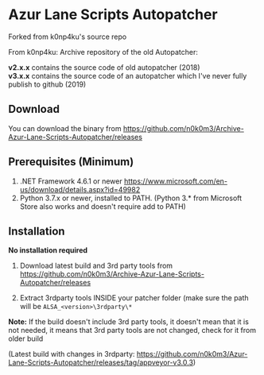 # Azur Lane Scripts Autopatcher
Forked from k0np4ku's source repo

From k0np4ku:
Archive repository of the old Autopatcher:

**v2.x.x** contains the source code of old autopatcher (2018)\
**v3.x.x** contains the source code of an autopatcher which I've never fully publish to github (2019)

## Download
You can download the binary from https://github.com/n0k0m3/Archive-Azur-Lane-Scripts-Autopatcher/releases

## Prerequisites (Minimum)
1. .NET Framework 4.6.1 or newer https://www.microsoft.com/en-us/download/details.aspx?id=49982
2. Python 3.7.x or newer, installed to PATH. (Python 3.* from Microsoft Store also works and doesn't require add to PATH)

## Installation
**No installation required**

1. Download latest build and 3rd party tools from https://github.com/n0k0m3/Archive-Azur-Lane-Scripts-Autopatcher/releases

2. Extract 3rdparty tools INSIDE your patcher folder (make sure the path will be `ALSA_<version>\3rdparty\*`

**Note:** If the build doesn't include 3rd party tools, it doesn't mean that it is not needed, it means that 3rd party tools are not changed, check for it from older build 

(Latest build with changes in 3rdparty: https://github.com/n0k0m3/Azur-Lane-Scripts-Autopatcher/releases/tag/appveyor-v3.0.3)
